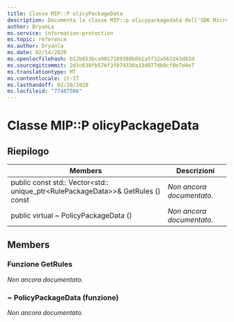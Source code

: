 ```yaml
---
title: Classe MIP::P olicyPackageData
description: Documenta la classe MIP::p olicypackagedata dell'SDK Microsoft Information Protection (MIP).
author: BryanLa
ms.service: information-protection
ms.topic: reference
ms.author: bryanla
ms.date: 02/14/2020
ms.openlocfilehash: b12b853bca9017189388b6b1a5f32a563243d82d
ms.sourcegitcommit: 2d3c638fb576f3f074330a33d077db0cf0e7d4e7
ms.translationtype: MT
ms.contentlocale: it-IT
ms.lasthandoff: 02/20/2020
ms.locfileid: "77487566"
---
```

# <a name="class-mippolicypackagedata"></a>Classe MIP::P olicyPackageData 
  
## <a name="summary"></a>Riepilogo
 Members                        | Descrizioni                                
--------------------------------|---------------------------------------------
public const std:: Vector\<std:: unique_ptr\<RulePackageData\>\>& GetRules () const  | _Non ancora documentato._
public virtual ~ PolicyPackageData ()  | _Non ancora documentato._
  
## <a name="members"></a>Members
  
### <a name="getrules-function"></a>Funzione GetRules
_Non ancora documentato._

  
### <a name="policypackagedata-function"></a>~ PolicyPackageData (funzione)
_Non ancora documentato._
